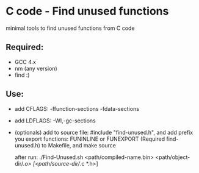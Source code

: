 # C code - Find unused functions

minimal tools to find unused functions from C code

## Required:

- GCC 4.x
- nm (any version)
- find :)

## Use:

  - add CFLAGS:  -ffunction-sections -fdata-sections
  - add LDFLAGS: -Wl,-gc-sections
  - (optionals) add to source file: #include "find-unused.h",
    and add prefix you export functions: FUNINLINE or FUNEXPORT (Required find-unused.h)
    to Makefile, and make source

    after run: ./Find-Unused.sh <path/compiled-name.bin> <path/object-dir/*.o> [<path/source-dir/*.c *.h>]

